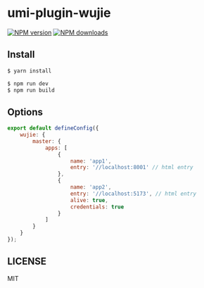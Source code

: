 # umi-plugin-wujie

[![NPM version](https://img.shields.io/npm/v/umi-plugin-wujie.svg?style=flat)](https://npmjs.org/package/umi-plugin-wujie)
[![NPM downloads](http://img.shields.io/npm/dm/umi-plugin-wujie.svg?style=flat)](https://npmjs.org/package/umi-plugin-wujie)

## Install

```bash
$ yarn install
```

```bash
$ npm run dev
$ npm run build
```

## Options

```js
export default defineConfig({
    wujie: {
        master: {
            apps: [
                {
                    name: 'app1',
                    entry: '//localhost:8001' // html entry
                },
                {
                    name: 'app2',
                    entry: '//localhost:5173', // html entry
                    alive: true,
                    credentials: true
                }
            ]
        }
    }
});
```

## LICENSE

MIT
